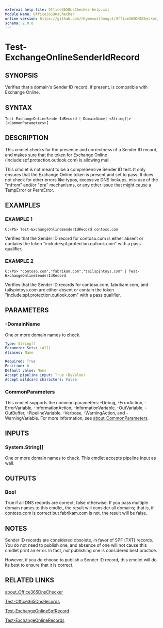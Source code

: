 ```yaml
---
external help file: Office365DnsChecker-help.xml
Module Name: Office365DnsChecker
online version: https://github.com/rhymeswithmogul/Office365DNSChecker/blob/main/man/en-US/Test-ExchangeOnlineSenderIdRecord.md
schema: 2.0.0
---
```


# Test-ExchangeOnlineSenderIdRecord

## SYNOPSIS
Verifies that a domain's Sender ID record, if present, is compatible with Exchange Online.

## SYNTAX

```
Test-ExchangeOnlineSenderIdRecord [-DomainName] <String[]> [<CommonParameters>]
```

## DESCRIPTION
This cmdlet checks for the presence and correctness of a Sender ID record, and makes sure that the token for Exchange Online (include:spf.protection.outlook.com) is allowing mail.

This cmdlet is not meant to be a comprehensive Sender ID test. It only ensures that the Exchange Online token is present and set to pass. It does not check for other errors like typos, excessive DNS lookups, mis-use of the "mfrom" and/or "pra" mechanisms, or any other issue that might cause a TempError or PermError.

## EXAMPLES

### EXAMPLE 1
```
C:\PS> Test-ExchangeOnlineSenderIdRecord contoso.com
```

Verifies that the Sender ID record for contoso.com is either absent or contains the token "include:spf.protection.outlook.com" with a pass qualifier.

### EXAMPLE 2
```
C:\PS> "contoso.com","fabrikam.com","tailspintoys.com" | Test-ExchangeOnlineSenderIdRecord
```

Verifies that the Sender ID records for contoso.com, fabrikam.com, and tailspintoys.com are either absent or contain the token "include:spf.protection.outlook.com" with a pass qualifier.

## PARAMETERS

### -DomainName
One or more domain names to check.

```yaml
Type: String[]
Parameter Sets: (All)
Aliases: Name

Required: True
Position: 0
Default value: None
Accept pipeline input: True (ByValue)
Accept wildcard characters: False
```

### CommonParameters
This cmdlet supports the common parameters: -Debug, -ErrorAction, -ErrorVariable, -InformationAction, -InformationVariable, -OutVariable, -OutBuffer, -PipelineVariable, -Verbose, -WarningAction, and -WarningVariable. For more information, see [about_CommonParameters](http://go.microsoft.com/fwlink/?LinkID=113216).

## INPUTS

### System.String[]
One or more domain names to check.  This cmdlet accepts pipeline input as well.

## OUTPUTS

### Bool
True if all DNS records are correct, false otherwise.  If you pass multiple domain names to this cmdlet, the result will consider all domains;  that is, if contoso.com is correct but fabrikam.com is not, the result will be false.

## NOTES
Sender ID records are considered obsolete, in favor of SPF (TXT) records.  You do not need to publish one, and absence of one will not cause this cmdlet print an error. In fact, *not* publishing one is considered best practice.

However, if you *do* choose to publish a Sender ID record, this cmdlet will do its best to ensure that it is correct.

## RELATED LINKS

[about_Office365DnsChecker]()

[Test-Office365DnsRecords]()

[Test-ExchangeOnlineSpfRecord]()

[Test-ExchangeOnlineRecords]()

